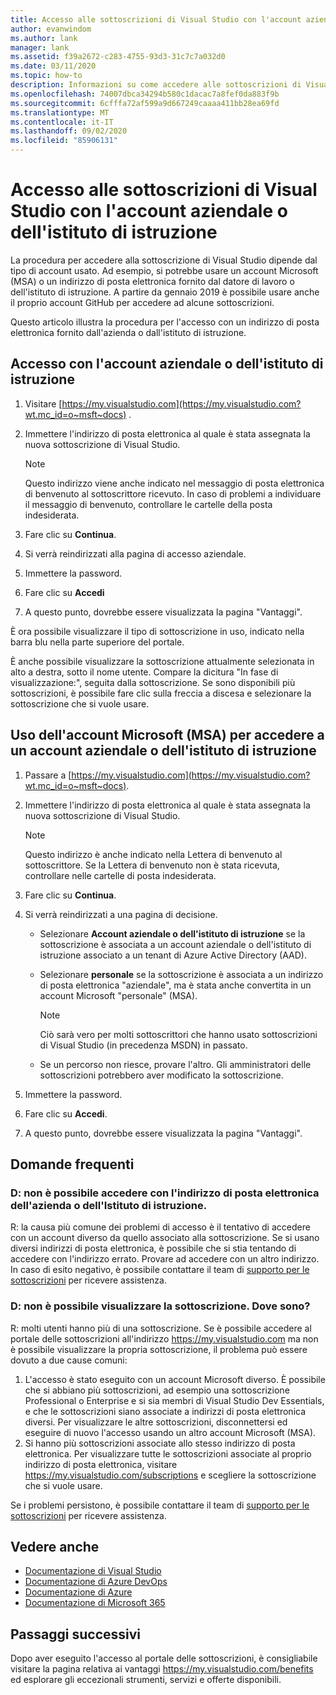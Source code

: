 ```yaml
---
title: Accesso alle sottoscrizioni di Visual Studio con l'account aziendale o dell'istituto di istruzione | Microsoft Docs
author: evanwindom
ms.author: lank
manager: lank
ms.assetid: f39a2672-c283-4755-93d3-31c7c7a032d0
ms.date: 03/11/2020
ms.topic: how-to
description: Informazioni su come accedere alle sottoscrizioni di Visual Studio con l'account aziendale o dell'istituto di istruzione.
ms.openlocfilehash: 74007dbca34294b580c1dacac7a8fef0da883f9b
ms.sourcegitcommit: 6cfffa72af599a9d667249caaaa411bb28ea69fd
ms.translationtype: MT
ms.contentlocale: it-IT
ms.lasthandoff: 09/02/2020
ms.locfileid: "85906131"
---
```

# <a name="signing-in-to-visual-studio-subscriptions-with-your-work-or-school-account"></a>Accesso alle sottoscrizioni di Visual Studio con l'account aziendale o dell'istituto di istruzione 

La procedura per accedere alla sottoscrizione di Visual Studio dipende dal tipo di account usato.  Ad esempio, si potrebbe usare un account Microsoft (MSA) o un indirizzo di posta elettronica fornito dal datore di lavoro o dell'istituto di istruzione.  A partire da gennaio 2019 è possibile usare anche il proprio account GitHub per accedere ad alcune sottoscrizioni. 

Questo articolo illustra la procedura per l'accesso con un indirizzo di posta elettronica fornito dall'azienda o dall'istituto di istruzione.

## <a name="signing-in-with-your-work-or-school-account"></a>Accesso con l'account aziendale o dell'istituto di istruzione

1. Visitare [https://my.visualstudio.com](https://my.visualstudio.com?wt.mc_id=o~msft~docs) .
2. Immettere l'indirizzo di posta elettronica al quale è stata assegnata la nuova sottoscrizione di Visual Studio.

   > [!NOTE]
   > Questo indirizzo viene anche indicato nel messaggio di posta elettronica di benvenuto al sottoscrittore ricevuto. In caso di problemi a individuare il messaggio di benvenuto, controllare le cartelle della posta indesiderata.

3. Fare clic su **Continua**.
4. Si verrà reindirizzati alla pagina di accesso aziendale.
5. Immettere la password.
6. Fare clic su **Accedi**
7. A questo punto, dovrebbe essere visualizzata la pagina "Vantaggi".

È ora possibile visualizzare il tipo di sottoscrizione in uso, indicato nella barra blu nella parte superiore del portale.

È anche possibile visualizzare la sottoscrizione attualmente selezionata in alto a destra, sotto il nome utente.  Compare la dicitura "In fase di visualizzazione:", seguita dalla sottoscrizione.  Se sono disponibili più sottoscrizioni, è possibile fare clic sulla freccia a discesa e selezionare la sottoscrizione che si vuole usare.

## <a name="using-your-microsoft-account-msa-to-sign-in-to-a-work-or-school-account"></a>Uso dell'account Microsoft (MSA) per accedere a un account aziendale o dell'istituto di istruzione

1. Passare a [https://my.visualstudio.com](https://my.visualstudio.com?wt.mc_id=o~msft~docs).
2. Immettere l'indirizzo di posta elettronica al quale è stata assegnata la nuova sottoscrizione di Visual Studio.

   > [!NOTE]
   > Questo indirizzo è anche indicato nella Lettera di benvenuto al sottoscrittore. Se la Lettera di benvenuto non è stata ricevuta, controllare nelle cartelle di posta indesiderata.

3. Fare clic su **Continua**.
4. Si verrà reindirizzati a una pagina di decisione.
    - Selezionare **Account aziendale o dell'istituto di istruzione** se la sottoscrizione è associata a un account aziendale o dell'istituto di istruzione associato a un tenant di Azure Active Directory (AAD).
    - Selezionare **personale** se la sottoscrizione è associata a un indirizzo di posta elettronica "aziendale", ma è stata anche convertita in un account Microsoft "personale" (MSA).

        > [!NOTE]
        > Ciò sarà vero per molti sottoscrittori che hanno usato sottoscrizioni di Visual Studio (in precedenza MSDN) in passato.

    - Se un percorso non riesce, provare l'altro.  Gli amministratori delle sottoscrizioni potrebbero aver modificato la sottoscrizione.

5. Immettere la password.
6. Fare clic su **Accedi**.
7. A questo punto, dovrebbe essere visualizzata la pagina "Vantaggi".

## <a name="frequently-asked-questions"></a>Domande frequenti
### <a name="q--im-unable-to-sign-in-using-my-work-or-school-email-address"></a>D: non è possibile accedere con l'indirizzo di posta elettronica dell'azienda o dell'Istituto di istruzione.  
R: la causa più comune dei problemi di accesso è il tentativo di accedere con un account diverso da quello associato alla sottoscrizione.  Se si usano diversi indirizzi di posta elettronica, è possibile che si stia tentando di accedere con l'indirizzo errato.  Provare ad accedere con un altro indirizzo.  In caso di esito negativo, è possibile contattare il team di [supporto per le sottoscrizioni](https://visualstudio.microsoft.com/subscriptions/support/) per ricevere assistenza.  

### <a name="q--i-cant-see-my-subscription-where-is-it"></a>D: non è possibile visualizzare la sottoscrizione. Dove sono?
R: molti utenti hanno più di una sottoscrizione.  Se è possibile accedere al portale delle sottoscrizioni all'indirizzo https://my.visualstudio.com ma non è possibile visualizzare la propria sottoscrizione, il problema può essere dovuto a due cause comuni:
1. L'accesso è stato eseguito con un account Microsoft diverso.  È possibile che si abbiano più sottoscrizioni, ad esempio una sottoscrizione Professional o Enterprise e si sia membri di Visual Studio Dev Essentials, e che le sottoscrizioni siano associate a indirizzi di posta elettronica diversi. Per visualizzare le altre sottoscrizioni, disconnettersi ed eseguire di nuovo l'accesso usando un altro account Microsoft (MSA).
2. Si hanno più sottoscrizioni associate allo stesso indirizzo di posta elettronica.  Per visualizzare tutte le sottoscrizioni associate al proprio indirizzo di posta elettronica, visitare https://my.visualstudio.com/subscriptions e scegliere la sottoscrizione che si vuole usare. 

Se i problemi persistono, è possibile contattare il team di [supporto per le sottoscrizioni](https://visualstudio.microsoft.com/subscriptions/support/) per ricevere assistenza.  

## <a name="see-also"></a>Vedere anche
- [Documentazione di Visual Studio](https://docs.microsoft.com/visualstudio/)
- [Documentazione di Azure DevOps](https://docs.microsoft.com/azure/devops/)
- [Documentazione di Azure](https://docs.microsoft.com/azure/)
- [Documentazione di Microsoft 365](https://docs.microsoft.com/microsoft-365/)

## <a name="next-steps"></a>Passaggi successivi
Dopo aver eseguito l'accesso al portale delle sottoscrizioni, è consigliabile visitare la pagina relativa ai vantaggi https://my.visualstudio.com/benefits ed esplorare gli eccezionali strumenti, servizi e offerte disponibili.  